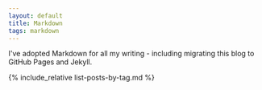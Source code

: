```yaml
---
layout: default
title: Markdown
tags: markdown
---
```


I've adopted Markdown for all my writing - including migrating this blog to GitHub Pages and Jekyll.

{% include_relative list-posts-by-tag.md %}
